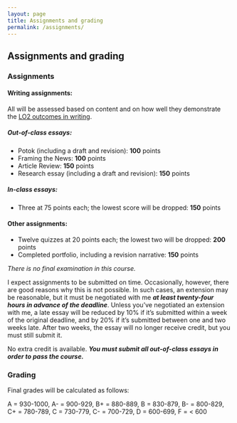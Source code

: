 ```yaml
---
layout: page
title: Assignments and grading
permalink: /assignments/
---
```


## Assignments and grading

### Assignments

#### Writing assignments:

All will be assessed based on content and on how well they demonstrate the [LO2 outcomes in writing](/about).

##### Out-of-class essays:

* Potok (including a draft and revision): **100** points
* Framing the News: **100** points
* Article Review: **150** points
* Research essay (including a draft and revision): **150** points

##### In-class essays:

* Three at 75 points each; the lowest score will be dropped: **150** points

#### Other assignments:

* Twelve quizzes at 20 points each; the lowest two will be dropped: **200** points
* Completed portfolio, including a revision narrative: **150** points

*There is no final examination in this course.*

I expect assignments to be submitted on time. Occasionally, however, there are good reasons why this is not possible. In such cases, an extension may be reasonable, but it must be negotiated with me ***at least twenty-four hours in advance of the deadline***. Unless you’ve negotiated an extension with me, a late essay will be reduced by 10% if it’s submitted within a week of the original deadline, and by 20% if it’s submitted between one and two weeks late. After two weeks, the essay will no longer receive credit, but you must still submit it.

No extra credit is available. ***You must submit all out-of-class essays in order to pass the course.***

### Grading

Final grades will be calculated as follows:

A = 930-1000, A- = 900-929, B+ = 880-889, B = 830-879, B- = 800-829, C+ = 780-789, C = 730-779, C- = 700-729, D = 600-699, F = \< 600
